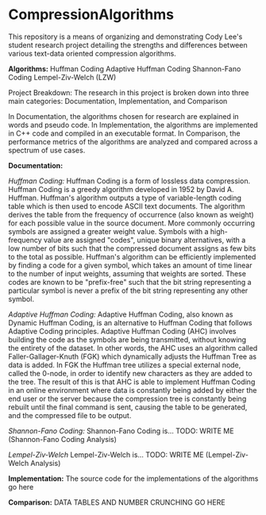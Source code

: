 # CompressionAlgorithms

This repository is a means of organizing and demonstrating Cody Lee's student research project detailing the strengths and differences between various text-data oriented compression algorithms.

**Algorithms:**
Huffman Coding
Adaptive Huffman Coding
Shannon-Fano Coding
Lempel-Ziv-Welch (LZW)

Project  Breakdown:
The research in this project is broken down into three main categories:
Documentation, Implementation, and Comparison

In Documentation, the algorithms chosen for research are explained in words and pseudo code.
In Implementation, the algorithms are implemented in C++ code and compiled in an executable format.
In Comparison, the performance metrics of the algorithms are analyzed and compared across a spectrum of use cases.

**Documentation:**

*Huffman Coding:*
  Huffman Coding is a form of lossless data compression. Huffman Coding is a greedy algorithm developed in 1952 by David A. Huffman. Huffman's algorithm outputs a type of variable-length coding table which is then used to encode ASCII text documents. The algorithm derives the table from the frequency of occurrence (also known as weight) for each possible value in the source document. More commonly occurring symbols are assigned a greater weight value. Symbols with a high-frequency value are assigned "codes", unique binary alternatives, with a low number of bits such that the compressed document assigns as few bits to the total as possible. Huffman's algorithm can be efficiently implemented by finding a code for a given symbol, which takes an amount of time linear to the number of input weights, assuming that weights are sorted. These codes are known to be "prefix-free" such that the bit string representing a particular symbol is never a prefix of the bit string representing any other symbol.
 
*Adaptive Huffman Coding:*
  Adaptive Huffman Coding, also known as Dynamic Huffman Coding, is an alternative to Huffman Coding that follows Adaptive Coding principles. Adaptive Huffman Coding (AHC) involves building the code as the symbols are being transmitted, without knowing the entirety of the dataset. In other words, the AHC uses an algorithm called Faller-Gallager-Knuth (FGK) which dynamically adjusts the Huffman Tree as data is added. In FGK the Huffman tree utilizes a special external node, called the 0-node, in order to identify new characters as they are added to the tree. The result of this is that AHC is able to implement Huffman Coding in an online environment  where data is constantly being added by either the end user or the server because the compression tree is constantly being rebuilt until the final command is sent, causing the table to be generated, and the compressed file to be output.
 
*Shannon-Fano Coding:*
  Shannon-Fano Coding is... TODO: WRITE ME (Shannon-Fano Coding Analysis)
 
*Lempel-Ziv-Welch*
  Lempel-Ziv-Welch is... TODO: WRITE ME (Lempel-Ziv-Welch Analysis)
 

**Implementation:**
The source code for the implementations of the algorithms go here


**Comparison:**
DATA TABLES AND NUMBER CRUNCHING GO HERE
